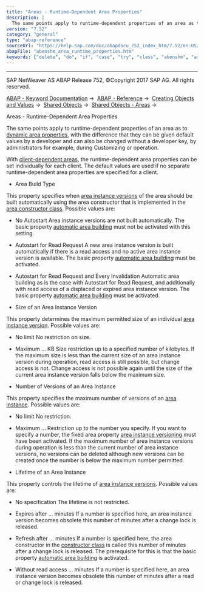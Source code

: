 ```yaml
---
title: "Areas - Runtime-Dependent Area Properties"
description: |
  The same points apply to runtime-dependent properties of an area as to dynamic area properties(https://help.sap.com/doc/abapdocu_752_index_htm/7.52/en-US/abenshm_area_dynamic_properties.htm), with the difference that they can be given default values by a developer and can also be changed without a
version: "7.52"
category: "general"
type: "abap-reference"
sourceUrl: "https://help.sap.com/doc/abapdocu_752_index_htm/7.52/en-US/abenshm_area_runtime_properties.htm"
abapFile: "abenshm_area_runtime_properties.htm"
keywords: ["delete", "do", "if", "case", "try", "class", "abenshm", "area", "runtime", "properties"]
---
```


* * *

SAP NetWeaver AS ABAP Release 752, ©Copyright 2017 SAP AG. All rights reserved.

[ABAP - Keyword Documentation](https://help.sap.com/doc/abapdocu_752_index_htm/7.52/en-US/abenabap.htm) →  [ABAP - Reference](https://help.sap.com/doc/abapdocu_752_index_htm/7.52/en-US/abenabap_reference.htm) →  [Creating Objects and Values](https://help.sap.com/doc/abapdocu_752_index_htm/7.52/en-US/abencreate_objects.htm) →  [Shared Objects](https://help.sap.com/doc/abapdocu_752_index_htm/7.52/en-US/abenabap_shared_objects.htm) →  [Shared Objects - Areas](https://help.sap.com/doc/abapdocu_752_index_htm/7.52/en-US/abenshm_areas.htm) → 

Areas - Runtime-Dependent Area Properties

The same points apply to runtime-dependent properties of an area as to [dynamic area properties](https://help.sap.com/doc/abapdocu_752_index_htm/7.52/en-US/abenshm_area_dynamic_properties.htm), with the difference that they can be given default values by a developer and can also be changed without a developer key, by administrators for example, during Customizing or operation.

With [client-dependent areas](https://help.sap.com/doc/abapdocu_752_index_htm/7.52/en-US/abenshm_area_basic_properties.htm), the runtime-dependent area properties can be set individually for each client. The default values are used if no separate runtime-dependent area properties are specified for a client.

-   Area Build Type

This property specifies when [area instance versions](https://help.sap.com/doc/abapdocu_752_index_htm/7.52/en-US/abenarea_instance_version_glosry.htm "Glossary Entry") of the area should be built automatically using the area constructor that is implemented in the [area constructor class](https://help.sap.com/doc/abapdocu_752_index_htm/7.52/en-US/abenshm_area_constructor_class.htm). Possible values are:

-   No Autostart
    Area instance versions are not built automatically. The basic property [automatic area building](https://help.sap.com/doc/abapdocu_752_index_htm/7.52/en-US/abenshm_area_basic_properties.htm) must not be activated with this setting.

-   Autostart for Read Request
    A new area instance version is built automatically if there is a read access and no active area instance version is available. The basic property [automatic area building](https://help.sap.com/doc/abapdocu_752_index_htm/7.52/en-US/abenshm_area_basic_properties.htm) must be activated.

-   Autostart for Read Request and Every Invalidation
    Automatic area building as is the case with Autostart for Read Request, and additionally with read access of a displaced or expired area instance version. The basic property [automatic area building](https://help.sap.com/doc/abapdocu_752_index_htm/7.52/en-US/abenshm_area_basic_properties.htm) must be activated.

-   Size of an Area Instance Version

This property determines the maximum permitted size of an individual [area instance version](https://help.sap.com/doc/abapdocu_752_index_htm/7.52/en-US/abenarea_instance_version_glosry.htm "Glossary Entry"). Possible values are:

-   No limit
    No restriction on size.

-   Maximum ... KB
    Size restriction up to a specified number of kilobytes. If the maximum size is less than the current size of an area instance version during operation, read access is still possible, but change access is not. Change access is not possible again until the size of the current area instance version falls below the maximum size.

-   Number of Versions of an Area Instance

This property specifies the maximum number of versions of an [area instance](https://help.sap.com/doc/abapdocu_752_index_htm/7.52/en-US/abenarea_instance_glosry.htm "Glossary Entry"). Possible values are:

-   No limit
    No restriction.

-   Maximum ...
    Restriction up to the number you specify. If you want to specify a number, the fixed area property [area instance versioning](https://help.sap.com/doc/abapdocu_752_index_htm/7.52/en-US/abenshm_area_fixed_properties.htm) must have been activated. If the maximum number of area instance versions during operation is less than the current number of area instance versions, no versions can be deleted although new versions can be created once the number is below the maximum number permitted.

-   Lifetime of an Area Instance

This property controls the lifetime of [area instance versions](https://help.sap.com/doc/abapdocu_752_index_htm/7.52/en-US/abenarea_instance_version_glosry.htm "Glossary Entry"). Possible values are:

-   No specification
    The lifetime is not restricted.

-   Expires after ... minutes
    If a number is specified here, an area instance version becomes obsolete this number of minutes after a change lock is released.

-   Refresh after ... minutes
    If a number is specified here, the area constructor in the [constructor class](https://help.sap.com/doc/abapdocu_752_index_htm/7.52/en-US/abenshm_area_dynamic_properties.htm) is called this number of minutes after a change lock is released. The prerequisite for this is that the basic property [automatic area building](https://help.sap.com/doc/abapdocu_752_index_htm/7.52/en-US/abenshm_area_basic_properties.htm) is activated.

-   Without read access ... minutes
    If a number is specified here, an area instance version becomes obsolete this number of minutes after a read or change lock is released.